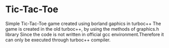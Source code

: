# Tic-Tac-Toe
Simple Tic-Tac-Toe game created using borland gaphics in turboc++
The game is created in the old turboc++, by using the methods of graphics.h library
Since the code is not written in official gcc environment.Therefore it can only be executed through turboc++ compiler. 
